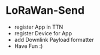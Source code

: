 # LoRaWan-Send
- register App in TTN
- register Device for App
- add Downlink Payload formatter
- Have Fun :)
